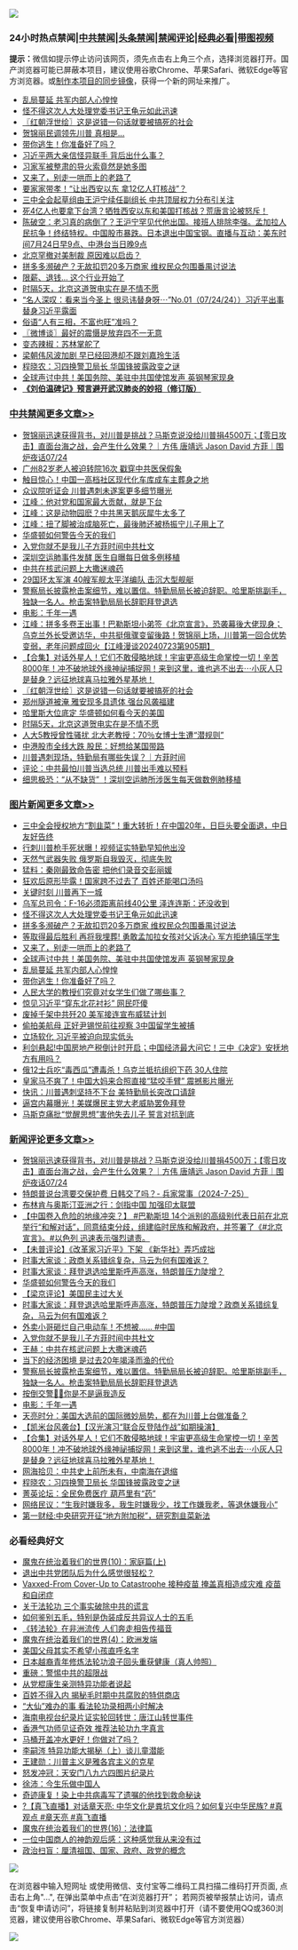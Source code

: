 ![](https://raw.githubusercontent.com/jsvpn/jsproxy/dev/64photo/fqnews-qr.jpg)

<div id="tt">
<h3>24小时热点禁闻|<a href="#%E4%B8%AD%E5%85%B1%E7%A6%81%E9%97%BB%E6%9B%B4%E5%A4%9A%E6%96%87%E7%AB%A0">中共禁闻</a>|<a href="#%E5%9B%BE%E7%89%87%E6%96%B0%E9%97%BB%E6%9B%B4%E5%A4%9A%E6%96%87%E7%AB%A0">头条禁闻</a>|<a href="#%E6%96%B0%E9%97%BB%E8%AF%84%E8%AE%BA%E6%9B%B4%E5%A4%9A%E6%96%87%E7%AB%A0">禁闻评论|<a href="#%E5%BF%85%E7%9C%8B%E7%BB%8F%E5%85%B8%E5%A5%BD%E6%96%87">经典必看</a>|<a href="https://2654106.xyz/3" target="_blank">带图视频</a></h3>
<div><b>提示：</b>微信如提示停止访问该网页，须先点击右上角三个点，选择浏览器打开。国产浏览器可能已屏蔽本项目，建议使用谷歌Chrome、苹果Safari、微软Edge等官方浏览器。或<a href="%E5%88%B6%E4%BD%9Cgit%E7%A6%81%E9%97%BB%E9%95%9C%E5%83%8F.md">制作本项目的同步镜像</a>，获得一个新的网址来推广。</div>
<ul>

<li><a href="/topimagenews/20240724/2066081.md">乱局蔓延 共军内部人心惶惶</a></li>
<li><a href="/topimagenews/20240724/2066276.md">怪不得这次人大处理党委书记王龟元如此迅速</a></li>
<li><a href="/cbnews/20240724/2066149.md">〖红朝浮世绘〗这是说错一句话就要被搞死的社会</a></li>
<li><a href="/cnnews/20240724/2066136.md">贺锦丽民调领先川普 真相是…</a></li>
<li><a href="/topimagenews/20240724/2066059.md">带你逃生！你准备好了吗？</a></li>
<li><a href="/baitai/20240724/2066291.md">习近平两大亲信怪异联手 背后出什么事？</a></li>
<li><a href="/ccpdope/20240724/2066196.md">习家军被整肃的导火索竟然是她多图</a></li>
<li><a href="/topimagenews/20240724/2066186.md">又来了，别走一哄而上的老路了</a></li>
<li><a href="/cnnews/20240724/2066135.md">要家家带孝！“让出西安以东 拿12亿人打核战”？</a></li>
<li><a href="/ssgc/20240724/2066241.md">三中全会起草组由王沪宁续任副组长 中共顶层权力分布引关注</a></li>
<li><a href="/sohnews/20240724/2066140.md">死4亿人也要拿下台湾？牺牲西安以东和美国打核战？荒唐言论被怒斥！</a></li>
<li><a href="/sohnews/20240724/2066252.md">陈破空：老习真的病倒了？王沪宁罕见代他出国。接班人排除李强。孟加拉人民抗争！终结特权。中国股市暴跌。日本退出中国宝钢。直播与互动：美东时间7月24日早9点、中港台当日晚9点</a></li>
<li><a href="/baitai/20240724/2066192.md">北京罕撤对美制裁 原因难以启齿？</a></li>
<li><a href="/topimagenews/20240724/2066275.md">拼多多濒破产？无故扣罚20多万商家 维权民众包围番禺讨说法</a></li>
<li><a href="/finance/20240724/2066280.md">限薪、退钱… 这个行业开始了</a></li>
<li><a href="/cbnews/20240724/2066062.md">时隔5天，北京这道贺电实在是不情不愿</a></li>
<li><a href="/sohnews/20240724/2066347.md">“名人深叹：看来当今圣上 很忌讳替身呀⋯”No.01（07/24/24））习近平出事替身习近平露面</a></li>
<li><a href="/lifebaike/20240724/2066286.md">俗语“人有三相，不富也旺”准吗？</a></li>
<li><a href="/ssgc/20240724/2066120.md">〖微博谈〗最好的震慑是放弃四不一无意</a></li>
<li><a href="/ssgc/20240724/2066070.md">变态辣椒：苏林掌舵了</a></li>
<li><a href="/yule/20240724/2066090.md">梁朝伟风波加剧 早已经回港却不跟刘嘉玲生活</a></li>
<li><a href="/comments/20240724/2066130.md">程晓农：习四换警卫局长 华国锋披露政变之谜</a></li>
<li><a href="/topimagenews/20240724/2066145.md">全球声讨中共！美国务院、美驻中共国使馆发声 英钢琴家现身</a></li>
<li><b><a href="/comments/20200207/1272816.md" target="_blank">《刘伯温碑记》预言避开武汉肺炎的妙招（修订版）</a></b></li>
</ul>
</div>

<div class="catlist">
<h3><a href="/cbnews/" target="_blank">中共禁闻</a><span><a href="/cbnews/" target="_blank" rel="nofollow">更多文章>></a></span></h3>
<ul>
<li><a href="/comments/20240725/2066455.md" target="_blank">贺锦丽迅速获得背书，对川普是挑战？马斯克说没给川普捐4500万；【零日攻击】直面台海之战，会产生什么效果？｜方伟 唐靖远 Jason David 方菲｜围炉夜话07/24</a></li>
<li><a href="/cbnews/20240725/2066434.md" target="_blank">广州82岁老人被迫转院16次 戳穿中共医保假象</a></li>
<li><a href="/cbnews/20240725/2066433.md" target="_blank">触目惊心！中国一高档社区现代化车库成车主葬身之地</a></li>
<li><a href="/cbnews/20240725/2066426.md" target="_blank">众议院听证会 川普遇刺未遂案更多细节曝光</a></li>
<li><a href="/cbnews/20240725/2066404.md" target="_blank">江峰：他对党和国家最大贡献，就是下台</a></li>
<li><a href="/cbnews/20240725/2066403.md" target="_blank">江峰：这是动物园麽？中共黑天鹅灰犀牛太多了</a></li>
<li><a href="/cbnews/20240725/2066402.md" target="_blank">江峰：扭了脚被治成脑死亡，最後肺还被杨振宁儿子用上了</a></li>
<li><a href="/comments/20240724/2066353.md" target="_blank">华盛顿如何警告今天的我们</a></li>
<li><a href="/comments/20240724/2066308.md" target="_blank">入党你就不是我儿子方菲时间中共杜文</a></li>
<li><a href="/cbnews/20240724/2066304.md" target="_blank">深圳空运肺事件发酵 医生自曝每日做多例移植</a></li>
<li><a href="/cbnews/20240724/2066303.md" target="_blank">中共在核武问题上大撒迷魂药</a></li>
<li><a href="/cbnews/20240724/2066277.md" target="_blank">29国环太军演 40艘军舰太平洋编队 击沉大型舰艇</a></li>
<li><a href="/comments/20240724/2066264.md" target="_blank">警察局长披露枪击案细节，难以置信。特勤局局长被迫辞职。哈里斯挑副手，独缺一名人。枪击案特勤局局长辞职拜登退选</a></li>
<li><a href="/comments/20240724/2066037.md" target="_blank">电影：千年一遇</a></li>
<li><a href="/cbnews/20240724/2066156.md" target="_blank">江峰：拼多多卷王出事！巴勒斯坦小弟签《北京宣言》，恐袭幕後大佬现身；乌克兰外长受邀访华，中共挺俄骤变留後路！贺锦丽上场，川普第一回合优势变弱，老年问题成回火【江峰漫谈20240723第905期】</a></li>
<li><a href="/comments/20240724/2066152.md" target="_blank">【合集】对话外星人！它们不敢侵略地球！宇宙更高级生命掌控一切！辛苦8000年！冲不破地球外缘神祕捕捉网！来到这里，谁也逃不出去⋯小灰人只是替身？远征地球喜马拉雅外星基地！</a></li>
<li><a href="/cbnews/20240724/2066149.md" target="_blank">〖红朝浮世绘〗这是说错一句话就要被搞死的社会</a></li>
<li><a href="/cbnews/20240724/2066146.md" target="_blank">郑州隧道被淹 雅安现多具遗体 强台风袭福建</a></li>
<li><a href="/comments/20240724/2066080.md" target="_blank">哈里斯大位底定 华盛顿如何看今天的美国</a></li>
<li><a href="/cbnews/20240724/2066062.md" target="_blank">时隔5天，北京这道贺电实在是不情不愿</a></li>
<li><a href="/cbnews/20240724/2066061.md" target="_blank">人大5教授曾性骚扰 北大老教授：70％女博士生遭“潜规则”</a></li>
<li><a href="/cbnews/20240724/2066060.md" target="_blank">中港股市全线大跌 股民：好想给某国带路</a></li>
<li><a href="/comments/20240724/2066056.md" target="_blank">川普遇刺现场，特勤局有哪些失误？｜方菲时间</a></li>
<li><a href="/cbnews/20240724/2066043.md" target="_blank">评论：中共最怕川普当选总统 川普出手难以预料</a></li>
<li><a href="/cbnews/20240724/2066042.md" target="_blank">细思极恐：“从不缺货” ！深圳空运肺所涉医生每天做数例肺移植</a></li>

</ul>
</div>
<div class="catlist">
<h3><a href="/topimagenews/" target="_blank">图片新闻</a><span><a href="/topimagenews/" target="_blank" rel="nofollow">更多文章>></a></span></h3>
<ul>
<li><a href="/topimagenews/20240725/2066445.md" target="_blank">三中全会授权地方“割韭菜”！重大转折！在中国20年，日巨头要全面退，中日友好告终</a></li>
<li><a href="/topimagenews/20240725/2066444.md" target="_blank">行刺川普枪手死状曝！视频证实特勤早知他出没</a></li>
<li><a href="/topimagenews/20240725/2066443.md" target="_blank">天然气武器失败 俄罗斯自我毁灭，彻底失败</a></li>
<li><a href="/topimagenews/20240725/2066432.md" target="_blank">猛料：秦刚最致命告密 把他们录音交彭丽媛</a></li>
<li><a href="/topimagenews/20240725/2066421.md" target="_blank">狂欢后原形毕露！国家跨不过去了 百姓还能喝口汤吗</a></li>
<li><a href="/topimagenews/20240725/2066420.md" target="_blank">关键时刻 川普再下一城</a></li>
<li><a href="/topimagenews/20240725/2066405.md" target="_blank">乌军总司令：F-16必须距离前线40公里 泽连连斯：还没收到</a></li>
<li><a href="/topimagenews/20240724/2066276.md" target="_blank">怪不得这次人大处理党委书记王龟元如此迅速</a></li>
<li><a href="/topimagenews/20240724/2066275.md" target="_blank">拼多多濒破产？无故扣罚20多万商家 维权民众包围番禺讨说法</a></li>
<li><a href="/topimagenews/20240724/2066274.md" target="_blank">等取得最后胜利 再将我埋葬! 勇敢孟加拉女孩对父诉决心 军方拒绝镇压学生</a></li>
<li><a href="/topimagenews/20240724/2066186.md" target="_blank">又来了，别走一哄而上的老路了</a></li>
<li><a href="/topimagenews/20240724/2066145.md" target="_blank">全球声讨中共！美国务院、美驻中共国使馆发声 英钢琴家现身</a></li>
<li><a href="/topimagenews/20240724/2066081.md" target="_blank">乱局蔓延 共军内部人心惶惶</a></li>
<li><a href="/topimagenews/20240724/2066059.md" target="_blank">带你逃生！你准备好了吗？</a></li>
<li><a href="/topimagenews/20240724/2066038.md" target="_blank">人民大学的教授们究竟对女学生们做了哪些事？</a></li>
<li><a href="/topimagenews/20240724/2066017.md" target="_blank">惊见习近平“穿东北花衬衫” 网民吓傻</a></li>
<li><a href="/topimagenews/20240724/2066016.md" target="_blank">废掉千架中共歼20 美军接连宣布威猛计划</a></li>
<li><a href="/topimagenews/20240724/2066015.md" target="_blank">偷拍美航母 正好尹锡悦前往视察 3中国留学生被捕</a></li>
<li><a href="/topimagenews/20240724/2065997.md" target="_blank">立场软化 习近平被迫向现实低头</a></li>
<li><a href="/topimagenews/20240724/2065996.md" target="_blank">利剑悬起!中国房地产税倒计时开启；中国经济最大问它！三中《决定》安抚地方有用吗？</a></li>
<li><a href="/topimagenews/20240723/2065912.md" target="_blank">俄12士兵吃“毒西瓜”遭毒杀！乌克兰抵抗组织下药 30人住院</a></li>
<li><a href="/topimagenews/20240723/2065911.md" target="_blank">皇家马不爽了！中国大妈来合照直接“猛咬手臂” 震撼影片曝光</a></li>
<li><a href="/topimagenews/20240723/2065896.md" target="_blank">快讯：川普遇刺坚持不下台 美特勤局长突改口请辞</a></li>
<li><a href="/topimagenews/20240723/2065854.md" target="_blank">逼宫内幕曝光！美媒爆民主党大老威胁罢免拜登</a></li>
<li><a href="/topimagenews/20240723/2065813.md" target="_blank">马斯克痛批“觉醒思想”害他失去儿子 誓言对抗到底</a></li>

</ul>
</div>
<div class="catlist">
<h3><a href="/comments/" target="_blank">新闻评论</a><span><a href="/comments/" target="_blank" rel="nofollow">更多文章>></a></span></h3>
<ul>
<li><a href="/comments/20240725/2066455.md" target="_blank">贺锦丽迅速获得背书，对川普是挑战？马斯克说没给川普捐4500万；【零日攻击】直面台海之战，会产生什么效果？｜方伟 唐靖远 Jason David 方菲｜围炉夜话07/24</a></li>
<li><a href="/comments/20240725/2066428.md" target="_blank">特朗普说台湾要交保护费 日韩交了吗？- 兵家常事（2024-7-25）</a></li>
<li><a href="/comments/20240725/2066379.md" target="_blank">布林肯与奥斯汀亚洲之行：剑指中国 加强印太联盟</a></li>
<li><a href="/comments/20240725/2066373.md" target="_blank">【中国卷入危险的地缘冲突？】 #巴勒斯坦 14个派别的高级别代表日前在北京举行“和解对话”，同意结束分歧，组建临时民族和解政府，并签署了《#北京宣言》。#以色列 迅速表示强烈谴责。</a></li>
<li><a href="/comments/20240725/2066365.md" target="_blank">【未普评论】《改革家习近平》下架 《新华社》弄巧成拙</a></li>
<li><a href="/comments/20240725/2066359.md" target="_blank">时事大家谈：政商关系错综复杂，马云为何有国难返？</a></li>
<li><a href="/comments/20240725/2066358.md" target="_blank">时事大家谈：拜登退选哈里斯呼声高涨，特朗普压力陡增？</a></li>
<li><a href="/comments/20240724/2066353.md" target="_blank">华盛顿如何警告今天的我们</a></li>
<li><a href="/comments/20240724/2066351.md" target="_blank">【梁京评论】美国民主过大关</a></li>
<li><a href="/comments/20240724/2066345.md" target="_blank">时事大家谈：拜登退选哈里斯呼声高涨，特朗普压力陡增？政商关系错综复杂，马云为何有国难返？</a></li>
<li><a href="/comments/20240724/2066309.md" target="_blank">外卖小哥砸烂自己电动车！不想被&#8230;&#8230; #中国</a></li>
<li><a href="/comments/20240724/2066308.md" target="_blank">入党你就不是我儿子方菲时间中共杜文</a></li>
<li><a href="/comments/20240724/2066285.md" target="_blank">王赫：中共在核武问题上大撒迷魂药</a></li>
<li><a href="/comments/20240724/2066284.md" target="_blank">当下的经济困境 是过去20年竭泽而渔的代价</a></li>
<li><a href="/comments/20240724/2066264.md" target="_blank">警察局长披露枪击案细节，难以置信。特勤局局长被迫辞职。哈里斯挑副手，独缺一名人。枪击案特勤局局长辞职拜登退选</a></li>
<li><a href="/comments/20240724/2066251.md" target="_blank">按倒交警👮‍♂️你是不是逼我造反</a></li>
<li><a href="/comments/20240724/2066037.md" target="_blank">电影：千年一遇</a></li>
<li><a href="/comments/20240724/2066185.md" target="_blank">天亮时分：美国大选前的国际微妙局势，都在为川普上台做准备？</a></li>
<li><a href="/comments/20240724/2066155.md" target="_blank">【凯米台风袭台】【汉光演习“联合反登陆作战”如期操演】</a></li>
<li><a href="/comments/20240724/2066152.md" target="_blank">【合集】对话外星人！它们不敢侵略地球！宇宙更高级生命掌控一切！辛苦8000年！冲不破地球外缘神祕捕捉网！来到这里，谁也逃不出去⋯小灰人只是替身？远征地球喜马拉雅外星基地！</a></li>
<li><a href="/comments/20240724/2066131.md" target="_blank">网海拾贝：中共史上前所未有，中南海在退缩</a></li>
<li><a href="/comments/20240724/2066130.md" target="_blank">程晓农：习四换警卫局长 华国锋披露政变之谜</a></li>
<li><a href="/comments/20240724/2066129.md" target="_blank">菁英论坛：全民免费医疗 葫芦里有“药”</a></li>
<li><a href="/comments/20240724/2066108.md" target="_blank">网络民议：“生我时嫌我多，我生时嫌我少，找工作嫌我老，等退休嫌我小”</a></li>
<li><a href="/comments/20240724/2066107.md" target="_blank">第一财经:中央研究开征“地方附加税”，研究割韭菜新法</a></li>

</ul>
</div>

<div class="catlist">
<h3>必看经典好文</h3>
<ul>
<li><a href="/topimagenews/20180529/950153.md" target="_blank">魔鬼在统治着我们的世界(10)：家庭篇(上)</a></li>
<li><a href="/comments/20220806/1768236.md" target="_blank">退出中共党团队后为什么感觉很轻松？</a></li>
<li><a href="/comments/20230812/1919435.md" target="_blank">Vaxxed-From Cover-Up to Catastrophe 接种疫苗 掩盖真相造成灾难 疫苗和自闭症</a></li>
<li><a href="/cbnews/20200703/1354907.md" target="_blank">关于法轮功 三个事实破除中共的谎言</a></li>
<li><a href="/comments/20221120/1813928.md" target="_blank">如何鉴别五毛，特别是伪装成反共异议人士的五毛</a></li>
<li><a href="/comments/20210509/1542786.md" target="_blank">《转法轮》在非洲流传 人们奔走相告传福音</a></li>
<li><a href="/topimagenews/20180522/946266.md" target="_blank">魔鬼在统治着我们的世界(4)：欧洲发端</a></li>
<li><a href="/comments/20240123/1991594.md" target="_blank">美国父母其实不希望小孩直呼名字</a></li>
<li><a href="/comments/20211023/1642745.md" target="_blank">日本越裔青年修炼法轮功浪子回头重获健康（真人帅照）</a></li>
<li><a href="/comments/20200717/1362287.md" target="_blank">重磅：警惕中共的超限战</a></li>
<li><a href="/comments/20210720/1516768.md" target="_blank">从党棍康生亲测特异功能者说起</a></li>
<li><a href="/lifebaike/20200711/1358994.md" target="_blank">百姓不得入内 揭秘毛时期中共腐败的特供商店</a></li>
<li><a href="/cbnews/20210428/1535533.md" target="_blank">“大仙”难办的事  看法轮功录相两小时解决</a></li>
<li><a href="/aomi/life/20150328/379826.md" target="_blank">海南电视台纪录片证实轮回转世：唐江山转世事件</a></li>
<li><a href="/comments/20200517/1330064.md" target="_blank">香港气功师见证奇效 推荐法轮功九字真言</a></li>
<li><a href="/comments/20130625/144109.md" target="_blank">马桶开盖冲水更好！你做对了吗？</a></li>
<li><a href="/tculture/xiulian/20160303/508934.md" target="_blank">李嗣涔 特异功能大揭秘（上）谈儿童潜能</a></li>
<li><a href="/comments/20240721/2065039.md" target="_blank">王建勋：川普主义是雅各宾主义的克星</a></li>
<li><a href="/comments/20200604/783200.md" target="_blank">怒发冲冠：天安门八九六四图片纪录片</a></li>
<li><a href="/renquan/minyun/20200819/1391988.md" target="_blank">徐沛：今生乐做中国人</a></li>
<li><a href="/topimagenews/20210131/1478453.md" target="_blank">奇迹康复！染上中共病毒写了遗嘱的他找到救命秘诀</a></li>
<li><a href="/bannedvideo/20220601/1740169.md" target="_blank">?【真飞直播】对话章天亮: 中华文化是粪坑文化吗？如何复兴中华民族? #真观点 #章天亮 #真飞直播</a></li>
<li><a href="/topimagenews/20180615/958090.md" target="_blank">魔鬼在统治着我们的世界(16)：法律篇</a></li>
<li><a href="/comments/20230301/1854831.md" target="_blank">一位中国商人的神韵观后感：这种感觉我从来没有过</a></li>
<li><a href="/baitai/20221002/1792160.md" target="_blank">政治扫盲：厘清祖国、国家、政府、政党的概念</a></li>

</ul>
</div>

![](https://raw.githubusercontent.com/jsvpn/jsproxy/dev/64photo/fqnews-qr.jpg)

在浏览器中输入短网址 或使用微信、支付宝等二维码工具扫描二维码打开页面, 点击右上角"...", 在弹出菜单中点击“在浏览器打开”； 若网页被举报禁止访问，请点击“恢复申请访问”，将链接复制并粘贴到浏览器中打开（请不要使用QQ或360浏览器，建议使用谷歌Chrome、苹果Safari、微软Edge等官方浏览器）

![](https://raw.githubusercontent.com/jsvpn/jsproxy/dev/64photo/wx.jpg)